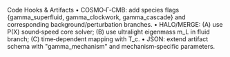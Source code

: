 Code Hooks & Artifacts
• COSMO‑Γ‑CMB: add species flags {gamma_superfluid, gamma_clockwork, gamma_cascade} and corresponding background/perturbation branches.
• HALO/MERGE: (A) use P(X) sound‑speed core solver; (B) use ultralight eigenmass m_L in fluid branch; (C) time‑dependent mapping with T_c.
• JSON: extend artifact schema with "gamma_mechanism" and mechanism‑specific parameters.